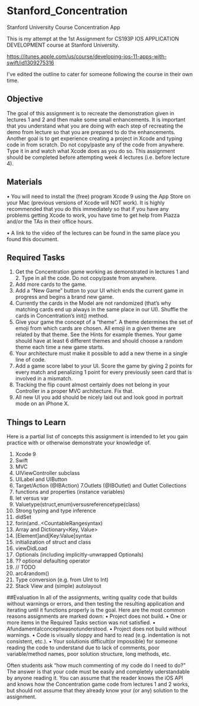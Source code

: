 # Stanford_Concentration
Stanford University Course Concentration App

This is my attempt at the 1st Assignment for CS193P IOS APPLICATION DEVELOPMENT course at Stanford University.

https://itunes.apple.com/us/course/developing-ios-11-apps-with-swift/id1309275316

I've edited the outline to cater for someone following the course in their own time. 

## Objective
The goal of this assignment is to recreate the demonstration given in lectures 1 and 2 and then make some small enhancements. 
It is important that you understand what you are doing with each step of recreating the demo from lecture so that you are prepared to do the enhancements.
Another goal is to get experience creating a project in Xcode and typing code in from scratch. Do not copy/paste any of the code from anywhere. Type it in 
and watch what Xcode does as you do so. This assignment should be completed before attempting week 4 lectures 
(i.e. before lecture 4).


## Materials
• You will need to install the (free) program Xcode 9 using the App Store on your Mac (previous versions of Xcode will NOT work). It is highly recommended that you do this immediately so that if you have any problems getting Xcode to work, you have time to get help from Piazza and/or the TAs in their office hours.

• A link to the video of the lectures can be found in the same place you found this document.

## Required Tasks
1. Get the Concentration game working as demonstrated in lectures 1 and 2. Type in all the code. Do not copy/paste from anywhere.
2. Add more cards to the game.
3. Add a “New Game” button to your UI which ends the current game in progress and begins a brand new game.
4. Currently the cards in the Model are not randomized (that’s why matching cards end up always in the same place in our UI). Shuffle the cards in Concentration’s init() method.
5. Give your game the concept of a “theme”. A theme determines the set of emoji from which cards are chosen. All emoji in a given theme are related by that theme. See the Hints for example themes. Your game should have at least 6 different themes and should choose a random theme each time a new game starts.
6. Your architecture must make it possible to add a new theme in a single line of code.
7. Add a game score label to your UI. Score the game by giving 2 points for every match and penalizing 1 point for every previously seen card that is involved in a mismatch.
8. Tracking the flip count almost certainly does not belong in your Controller in a proper MVC architecture. Fix that.
9. All new UI you add should be nicely laid out and look good in portrait mode on an iPhone X.

## Things to Learn
Here is a partial list of concepts this assignment is intended to let you gain practice with or otherwise demonstrate your knowledge of.
1. Xcode 9
2. Swift
3. MVC
4. UIViewController subclass
5. UILabel and UIButton
6. Target/Action (@IBAction)
7.Outlets (@IBOutlet) and Outlet Collections 
8. functions and properties (instance variables) 
9. let versus var
10. Valuetype(struct,enum)versusreferencetype(class)
11. Strong typing and type inference
12. didSet
13. forin(and..<CountableRangesyntax)
14. Array<Element> and Dictionary<Key, Value>
15. [Element]and[Key:Value]syntax
16. initialization of struct and class
17. viewDidLoad
18. Optionals (including implicitly-unwrapped Optionals)
19. ?? optional defaulting operator
20. // TODO
21. arc4random()
22. Type conversion (e.g. from UInt to Int)
23. Stack View and (simple) autolayout

##Evaluation
In all of the assignments, writing quality code that builds without warnings or errors, and then testing the resulting application and iterating until it functions properly is the goal.
Here are the most common reasons assignments are marked down:
• Project does not build.
• One or more items in the Required Tasks section was not satisfied.
• Afundamentalconceptwasnotunderstood.
• Project does not build without warnings.
• Code is visually sloppy and hard to read (e.g. indentation is not consistent, etc.).
• Your solutionis difficult(or impossible) for someone reading the code to understand due to lack of comments, poor variable/method names, poor solution structure, long methods, etc.

Often students ask “how much commenting of my code do I need to do?” The answer is that your code must be easily and completely uderstandable by anyone reading it. 
You can assume that the reader knows the iOS API and knows how the Concentration game code from lectures 1 and 2 works, but should not assume that they already know your (or any) solution to the assignment.
